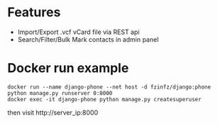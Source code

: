 # Features
- Import/Export .vcf vCard file via REST api
- Search/Filter/Bulk Mark contacts in admin panel

# Docker run example
```
docker run --name django-phone --net host -d fzinfz/django:phone python manage.py runserver 0:8000
docker exec -it django-phone python manage.py createsuperuser
```
then visit http://server_ip:8000


